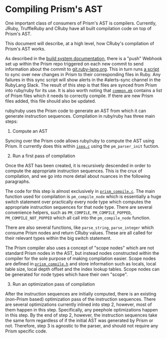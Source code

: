 # Compiling Prism's AST

One important class of consumers of Prism's AST is compilers. Currently, JRuby, TruffleRuby and CRuby have all built compilation code on top of Prism's AST.

This document will describe, at a high level, how CRuby's compilation of Prism's AST works.

As described in the [build system documentation](build_system.md), there is a "push" Webhook set up within the Prism repo triggered on each new commit to send information about the commit to [git.ruby-lang.org](https://github.com/ruby/git.ruby-lang.org). This in turn runs [a script](https://github.com/ruby/ruby/blob/master/tool/sync_default_gems.rb) to sync over new changes in Prism to their corresponding files in Ruby. Any failures in this sync script will show alerts in the #alerts-sync channel in the RubyLang Slack. The result of this step is that files are synced from Prism into ruby/ruby for its use. It is also worth noting that [`common.mk`](https://github.com/ruby/ruby/blob/master/common.mk) contains a list of Prism files which it needs to correctly compile. If there are new Prism files added, this file should also be updated.

ruby/ruby uses the Prism code to generate an AST from which it can generate instruction sequences. Compilation in ruby/ruby has three main steps:

1. Compute an AST

Syncing over the Prism code allows ruby/ruby to compute the AST using Prism. It currently does this within [`iseq.c`](https://github.com/ruby/ruby/blob/master/iseq.c) using the `pm_parser_init` fuction.

2. Run a first pass of compilation

Once the AST has been created, it is recursively descended in order to compute the appropriate instruction sequences. This is the crux of compilation, and we go into more detail about nuances in the following paragraphs.

The code for this step is almost exclusively in [`prism_compile.c`](https://github.com/ruby/ruby/blob/master/prism_compile.c). The main function used for compilation is `pm_compile_node` which is essentially a huge switch statement over practically every node type which computes the appropriate instruction sequences for that node type. There are several convenience helpers, such as `PM_COMPILE`, `PM_COMPILE_POPPED`, `PM_COMPILE_NOT_POPPED` which all call into the `pm_compile_node` function.

There are also several functions, like `parse_string`, `parse_integer` which consume Prism nodes and return CRuby values. These are all called for their relevant types within the big switch statement.

The Prism compiler also uses a concept of "scope nodes" which are not standard Prism nodes in the AST, but instead nodes constructed within the compiler for the sole purpose of making compilation easier. Scope nodes are defined in [`prism_compile.h`](https://github.com/ruby/ruby/blob/master/prism_compile.h) and store information such as locals, local table size, local depth offset and the index lookup tables. Scope nodes can be generated for node types which have their own "scope".

3. Run an optimization pass of compilation

After the instruction sequences are initially computed, there is an existing (non-Prism based) optimization pass of the instruction sequences. There are several optimizations currently inlined into step 2, however, most of them happen in this step. Specifically, any peephole optimizations happen in this step. By the end of step 2, however, the instruction sequences take the same form regardless of if the initial AST was generated by Prism or not. Therefore, step 3 is agnostic to the parser, and should not require any Prism specific code.
